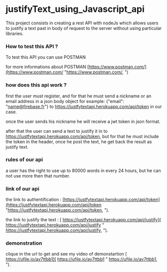 # justifyText_using_Javascript_api

This project consists in creating a rest API with nodeJs which allows users to justify a text past in body of request to the server without using particular libraries.

### How to test this API  ? #

To test this API you can use POSTMAN

for more informations about POSTMAN [https://www.postman.com/](https://www.postman.com/ "https://www.postman.com/, ")

### how does this api work  ? #

first the user must register, and for that he must send a nickname or an email address in a json body object for example: {"email": "name@firebase.fr"} to  https://justfytextapi.herokuapp.com/api/token in our case.

once the user sends his nickname he will receive a jwt token in json format.

after that the user can send a text to justify it in to https://justfytextapi.herokuapp.com/api/token, but for that he must include the token in the header, once he post the text, he get back the result as justify text.

### rules of our api #

a user has the right to use up to 80000 words in every 24 hours, but he can not use more then that number.


### link of our api #

the link to authentification :
[https://justfytextapi.herokuapp.com/api/token](https://justfytextapi.herokuapp.com/api/token "https://justfytextapi.herokuapp.com/api/token, ").

the link to justify the text : 
[ https://justfytextapi.herokuapp.com/api/justify]( https://justfytextapi.herokuapp.com/api/justify " https://justfytextapi.herokuapp.com/api/justify, ").

### demonstration #
clique in the url to get and see my video of demonstartion
[ https://ufile.io/av7ttbb1]( https://ufile.io/av7ttbb1 " https://ufile.io/av7ttbb1, ").

 
